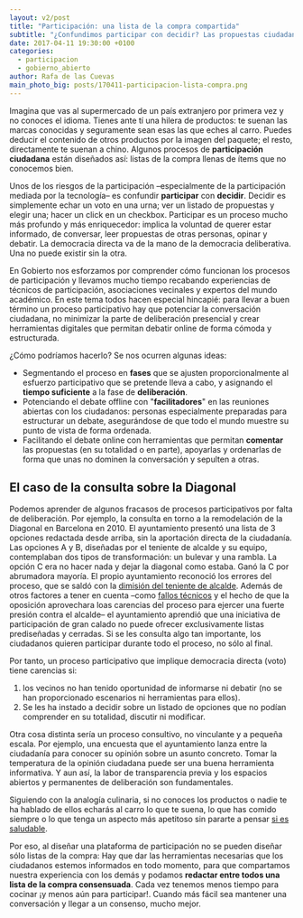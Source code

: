 ```yaml
---
layout: v2/post
title: "Participación: una lista de la compra compartida"
subtitle: "¿Confundimos participar con decidir? Las propuestas ciudadanas mejoran cuando pasan por una fase de deliberación clara y estructurada"
date: 2017-04-11 19:30:00 +0100
categories:
  - participacion
  - gobierno_abierto
author: Rafa de las Cuevas
main_photo_big: posts/170411-participacion-lista-compra.png
---
```


Imagina que vas al supermercado de un país extranjero por primera vez y no conoces el idioma. Tienes ante tí una hilera de productos: te suenan las marcas conocidas y seguramente sean esas las que eches al carro. Puedes deducir el contenido de otros productos por la imagen del paquete; el resto, directamente te suenan a chino. Algunos procesos de **participación ciudadana** están diseñados así: listas de la compra llenas de ítems que no conocemos bien.

Unos de los riesgos de la participación –especialmente de la participación mediada por la tecnología– es confundir **participar** con **decidir**. Decidir es simplemente echar un voto en una urna; ver un listado de propuestas y elegir una; hacer un click en un checkbox. Participar es un proceso mucho más profundo y más enriquecedor: implica la voluntad de querer estar informado, de conversar, leer propuestas de otras personas, opinar y debatir. La democracia directa va de la mano de la democracia deliberativa. Una no puede existir sin la otra.

En Gobierto nos esforzamos por comprender cómo funcionan los procesos de participación y llevamos mucho tiempo recabando experiencias de técnicos de participación, asociaciones vecinales y expertos del mundo académico. En este tema todos hacen especial hincapié: para llevar a buen término un proceso participativo hay que potenciar la conversación ciudadana, no minimizar la parte de deliberación presencial y crear herramientas digitales que permitan debatir online de forma cómoda y estructurada.

¿Cómo podríamos hacerlo? Se nos ocurren algunas ideas:

- Segmentando el proceso en **fases** que se ajusten proporcionalmente al esfuerzo participativo que se pretende lleva a cabo, y asignando el **tiempo suficiente** a la fase de **deliberación**.
- Potenciando el debate offline con "**facilitadores**" en las reuniones abiertas con los ciudadanos: personas especialmente preparadas para estructurar un debate, asegurándose de que todo el mundo muestre su punto de vista de forma ordenada.
- Facilitando el debate online con herramientas que permitan **comentar** las propuestas (en su totalidad o en parte), apoyarlas y ordenarlas de forma que unas no dominen la conversación y sepulten a otras.

## El caso de la consulta sobre la Diagonal

Podemos aprender de algunos fracasos de procesos participativos por falta de deliberación. Por ejemplo, la consulta en torno a la remodelación de la Diagonal en Barcelona en 2010. El ayuntamiento presentó una lista de 3 opciones redactada desde arriba, sin la aportación directa de la ciudadanía. Las opciones A y B, diseñadas por el teniente de alcalde y su equipo, contemplaban dos tipos de transformación: un bulevar y una rambla. La opción C era no hacer nada y dejar la diagonal como estaba. Ganó la C por abrumadora mayoría. El propio ayuntamiento reconoció los errores del proceso, que se saldó con la [dimisión del teniente de alcalde](http://elpais.com/diario/2010/05/17/catalunya/1274058438_850215.html). Además de otros factores a tener en cuenta –como [fallos técnicos](https://diagonalbcnes.wordpress.com/2010/05/20/los-problemas-tecnicos/) y el hecho de que la oposición aprovechara loas carencias del proceso para ejercer una fuerte presión contra el alcalde– el ayuntamiento aprendió que una iniciativa de participación de gran calado no puede ofrecer exclusivamente listas prediseñadas y cerradas. Si se les consulta algo tan importante, los ciudadanos quieren participar durante todo el proceso, no sólo al final.

Por tanto, un proceso participativo que implique democracia directa (voto) tiene carencias si:

1. los vecinos no han tenido oportunidad de informarse ni debatir (no se han proporcionado escenarios ni herramientas para ellos).
1. Se les ha instado a decidir sobre un listado de opciones que no podían comprender en su totalidad, discutir ni modificar.

Otra cosa distinta sería un proceso consultivo, no vinculante y a pequeña escala. Por ejemplo, una encuesta que el ayuntamiento lanza entre la ciudadanía para conocer su opinión sobre un asunto concreto. Tomar la temperatura de la opinión ciudadana puede ser una buena herramienta informativa. Y aun así, la labor de transparencia previa y los espacios abiertos y permanentes de deliberación son fundamentales.

Siguiendo con la analogía culinaria, si no conoces los productos o nadie te ha hablado de ellos echarás al carro lo que te suena, lo que has comido siempre o lo que tenga un aspecto más apetitoso sin pararte a pensar [si es saludable](https://www.nytimes.com/2016/08/09/us/politics/donald-trump-diet.html).

Por eso, al diseñar una plataforma de participación no se pueden diseñar sólo listas de la compra: Hay que dar las herramientas necesarias que los ciudadanos estemos informados en todo momento, para que compartamos nuestra experiencia con los demás y podamos **redactar entre todos una lista de la compra consensuada**. Cada vez tenemos menos tiempo para cocinar ¡y menos aún para participar!. Cuando más fácil sea mantener una conversación y llegar a un consenso, mucho mejor.
